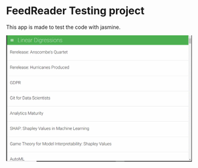 # FeedReader Testing project

This app is made to test the code with jasmine.

<img src="img/mainpage.gif">
